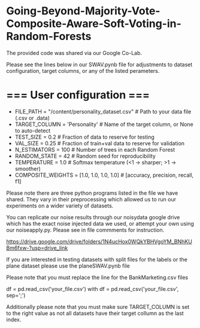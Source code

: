 # Going-Beyond-Majority-Vote-Composite-Aware-Soft-Voting-in-Random-Forests

The provided code was shared via our Google Co-Lab.

Please see the lines below in our SWAV.pynb file for adjustments to dataset configuration, target columns, or any of the listed perameters.

# === User configuration ===
* FILE_PATH = "/content/personality_dataset.csv"  # Path to your data file (.csv or .data)
* TARGET_COLUMN = 'Personality'          # Name of the target column, or None to auto-detect
* TEST_SIZE = 0.2                    # Fraction of data to reserve for testing
* VAL_SIZE = 0.25                    # Fraction of train+val data to reserve for validation
* N_ESTIMATORS = 100                 # Number of trees in each Random Forest
* RANDOM_STATE = 42                  # Random seed for reproducibility
* TEMPERATURE = 1.0                  # Softmax temperature (<1 -> sharper; >1 -> smoother)
* COMPOSITE_WEIGHTS = [1.0, 1.0, 1.0, 1.0]  # [accuracy, precision, recall, f1]

Please note there are three python programs listed in the file we have shared. They vary in their preprocessing which allowed us to run our experiments on a wider variety of datasets.


You can replicate our noise results through our noisydata google drive which has the exact noise injected data we used, or attempt your own using our noiseapply.py. Please see in file commments for instruction.

https://drive.google.com/drive/folders/1N4ucHox0WQkYBHVgoYM_BNhKUBm6fxw-?usp=drive_link

If you are interested in testing datasets with split files for the labels or the plane dataset please use the planeSWAV.pynb file

Please note that you must replace the line for the BankMarketing.csv files

df = pd.read_csv('your_file.csv')
with
df = pd.read_csv('your_file.csv', sep=';')

Additionally please note that you must make sure TARGET_COLUMN is set to the right value as not all datasets have their target collumn as the last index.
